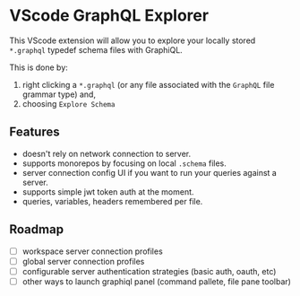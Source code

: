 # VScode GraphQL Explorer

This VScode extension will allow you to explore your locally stored `*.graphql` typedef schema files with GraphiQL.

This is done by:
1. right clicking a `*.graphql` (or any file associated with the `GraphQL` file grammar type) and,
2. choosing `Explore Schema`

## Features

- doesn't rely on network connection to server.
- supports monorepos by focusing on local `.schema` files.
- server connection config UI if you want to run your queries against a server.
- supports simple jwt token auth at the moment.
- queries, variables, headers remembered per file.

## Roadmap

- [ ] workspace server connection profiles
- [ ] global server connection profiles
- [ ] configurable server authentication strategies (basic auth, oauth, etc)
- [ ] other ways to launch graphiql panel (command pallete, file pane toolbar)
